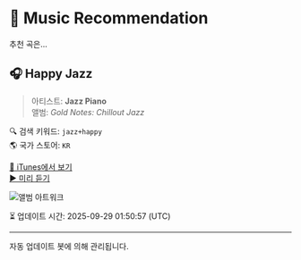 
# 🎵 Music Recommendation

추천 곡은...

## 🎧 Happy Jazz  
> 아티스트: **Jazz Piano**  
> 앨범: _Gold Notes: Chillout Jazz_  

🔍 검색 키워드: `jazz+happy`  
🌎 국가 스토어: `KR`

[🔗 iTunes에서 보기](https://music.apple.com/kr/album/happy-jazz/1781222995?i=1781223000&uo=4)  
[▶️ 미리 듣기](https://audio-ssl.itunes.apple.com/itunes-assets/AudioPreview221/v4/79/8d/c2/798dc26e-2400-1d07-ea8a-226136c635e8/mzaf_17832619847651831880.plus.aac.p.m4a)

![앨범 아트워크](https://is1-ssl.mzstatic.com/image/thumb/Music221/v4/50/fc/78/50fc7884-a08b-034a-7f7a-a504b00171b3/cover_10325990.jpg/100x100bb.jpg)

⏳ 업데이트 시간: 2025-09-29 01:50:57 (UTC)

---
자동 업데이트 봇에 의해 관리됩니다.
